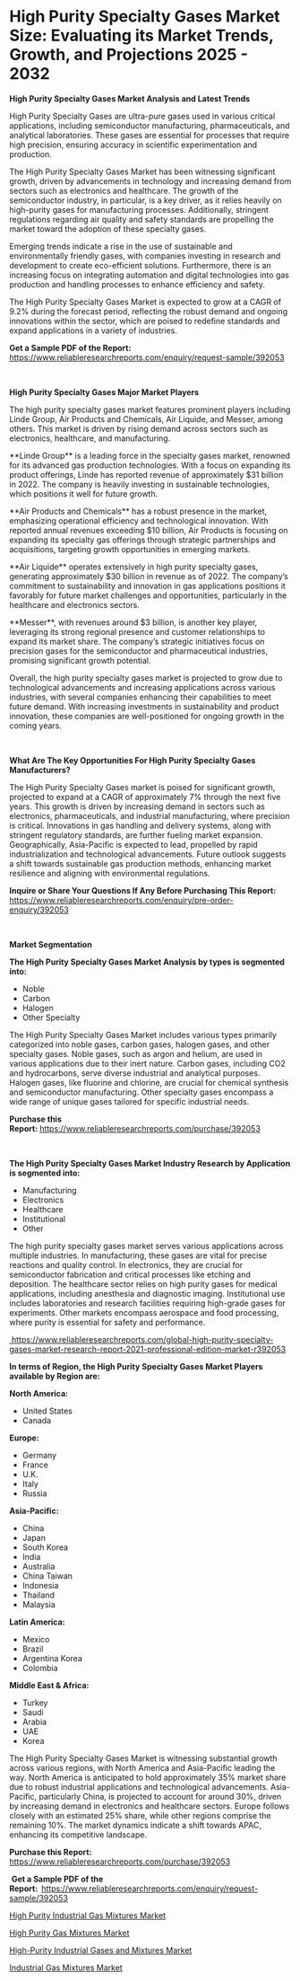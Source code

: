 <p><h1>High Purity Specialty Gases Market Size: Evaluating its Market Trends, Growth, and Projections 2025 - 2032</h1></p><p><strong>High Purity Specialty Gases Market Analysis and Latest Trends</strong></p>
<p><p>High Purity Specialty Gases are ultra-pure gases used in various critical applications, including semiconductor manufacturing, pharmaceuticals, and analytical laboratories. These gases are essential for processes that require high precision, ensuring accuracy in scientific experimentation and production.</p><p>The High Purity Specialty Gases Market has been witnessing significant growth, driven by advancements in technology and increasing demand from sectors such as electronics and healthcare. The growth of the semiconductor industry, in particular, is a key driver, as it relies heavily on high-purity gases for manufacturing processes. Additionally, stringent regulations regarding air quality and safety standards are propelling the market toward the adoption of these specialty gases.</p><p>Emerging trends indicate a rise in the use of sustainable and environmentally friendly gases, with companies investing in research and development to create eco-efficient solutions. Furthermore, there is an increasing focus on integrating automation and digital technologies into gas production and handling processes to enhance efficiency and safety.</p><p>The High Purity Specialty Gases Market is expected to grow at a CAGR of 9.2% during the forecast period, reflecting the robust demand and ongoing innovations within the sector, which are poised to redefine standards and expand applications in a variety of industries.</p></p>
<p><strong>Get a Sample PDF of the Report:&nbsp;</strong> <a href="https://www.reliableresearchreports.com/enquiry/request-sample/392053?utm_campaign=120&utm_medium=2&utm_source=Github&utm_content=ia&utm_term=16012025&utm_id=high-purity-specialty-gases">https://www.reliableresearchreports.com/enquiry/request-sample/392053</a></p>
<p>&nbsp;</p>
<p><strong>High Purity Specialty Gases Major Market Players</strong></p>
<p><p>The high purity specialty gases market features prominent players including Linde Group, Air Products and Chemicals, Air Liquide, and Messer, among others. This market is driven by rising demand across sectors such as electronics, healthcare, and manufacturing. </p><p>**Linde Group** is a leading force in the specialty gases market, renowned for its advanced gas production technologies. With a focus on expanding its product offerings, Linde has reported revenue of approximately $31 billion in 2022. The company is heavily investing in sustainable technologies, which positions it well for future growth.</p><p>**Air Products and Chemicals** has a robust presence in the market, emphasizing operational efficiency and technological innovation. With reported annual revenues exceeding $10 billion, Air Products is focusing on expanding its specialty gas offerings through strategic partnerships and acquisitions, targeting growth opportunities in emerging markets.</p><p>**Air Liquide** operates extensively in high purity specialty gases, generating approximately $30 billion in revenue as of 2022. The company’s commitment to sustainability and innovation in gas applications positions it favorably for future market challenges and opportunities, particularly in the healthcare and electronics sectors.</p><p>**Messer**, with revenues around $3 billion, is another key player, leveraging its strong regional presence and customer relationships to expand its market share. The company’s strategic initiatives focus on precision gases for the semiconductor and pharmaceutical industries, promising significant growth potential.</p><p>Overall, the high purity specialty gases market is projected to grow due to technological advancements and increasing applications across various industries, with several companies enhancing their capabilities to meet future demand. With increasing investments in sustainability and product innovation, these companies are well-positioned for ongoing growth in the coming years.</p></p>
<p>&nbsp;</p>
<p><strong>What Are The Key Opportunities For High Purity Specialty Gases Manufacturers?</strong></p>
<p><p>The High Purity Specialty Gases market is poised for significant growth, projected to expand at a CAGR of approximately 7% through the next five years. This growth is driven by increasing demand in sectors such as electronics, pharmaceuticals, and industrial manufacturing, where precision is critical. Innovations in gas handling and delivery systems, along with stringent regulatory standards, are further fueling market expansion. Geographically, Asia-Pacific is expected to lead, propelled by rapid industrialization and technological advancements. Future outlook suggests a shift towards sustainable gas production methods, enhancing market resilience and aligning with environmental regulations.</p></p>
<p><strong>Inquire or Share Your Questions If Any Before Purchasing This Report:</strong> <a href="https://www.reliableresearchreports.com/enquiry/pre-order-enquiry/392053?utm_campaign=120&utm_medium=2&utm_source=Github&utm_content=ia&utm_term=16012025&utm_id=high-purity-specialty-gases">https://www.reliableresearchreports.com/enquiry/pre-order-enquiry/392053</a></p>
<p>&nbsp;</p>
<p><strong>Market Segmentation</strong></p>
<p><strong>The High Purity Specialty Gases Market Analysis by types is segmented into:</strong></p>
<p><ul><li>Noble</li><li>Carbon</li><li>Halogen</li><li>Other Specialty</li></ul></p>
<p><p>The High Purity Specialty Gases Market includes various types primarily categorized into noble gases, carbon gases, halogen gases, and other specialty gases. Noble gases, such as argon and helium, are used in various applications due to their inert nature. Carbon gases, including CO2 and hydrocarbons, serve diverse industrial and analytical purposes. Halogen gases, like fluorine and chlorine, are crucial for chemical synthesis and semiconductor manufacturing. Other specialty gases encompass a wide range of unique gases tailored for specific industrial needs.</p></p>
<p><strong>Purchase this Report:&nbsp;</strong><a href="https://www.reliableresearchreports.com/purchase/392053?utm_campaign=120&utm_medium=2&utm_source=Github&utm_content=ia&utm_term=16012025&utm_id=high-purity-specialty-gases">https://www.reliableresearchreports.com/purchase/392053</a></p>
<p>&nbsp;</p>
<p><strong>The High Purity Specialty Gases Market Industry Research by Application is segmented into:</strong></p>
<p><ul><li>Manufacturing</li><li>Electronics</li><li>Healthcare</li><li>Institutional</li><li>Other</li></ul></p>
<p><p>The high purity specialty gases market serves various applications across multiple industries. In manufacturing, these gases are vital for precise reactions and quality control. In electronics, they are crucial for semiconductor fabrication and critical processes like etching and deposition. The healthcare sector relies on high purity gases for medical applications, including anesthesia and diagnostic imaging. Institutional use includes laboratories and research facilities requiring high-grade gases for experiments. Other markets encompass aerospace and food processing, where purity is essential for safety and performance.</p></p>
<p><a href="https://www.reliableresearchreports.com/global-high-purity-specialty-gases-market-research-report-2021-professional-edition-market-r392053?utm_campaign=120&utm_medium=2&utm_source=Github&utm_content=ia&utm_term=16012025&utm_id=high-purity-specialty-gases">&nbsp;https://www.reliableresearchreports.com/global-high-purity-specialty-gases-market-research-report-2021-professional-edition-market-r392053</a></p>
<p><strong>In terms of Region, the High Purity Specialty Gases Market Players available by Region are:</strong></p>
<p>
    <p> <strong> North America: </strong>
        <ul>
            <li>United States</li>
            <li>Canada</li>
        </ul>
        </p> 
    <p> <strong> Europe: </strong>
        <ul>
            <li>Germany</li>
            <li>France</li>
            <li>U.K.</li>
            <li>Italy</li>
            <li>Russia</li>
        </ul>
        </p> 
    <p> <strong> Asia-Pacific: </strong>
        <ul>
            <li>China</li>
            <li>Japan</li>
            <li>South Korea</li>
            <li>India</li>
            <li>Australia</li>
            <li>China Taiwan</li>
            <li>Indonesia</li>
            <li>Thailand</li>
            <li>Malaysia</li>
        </ul>
        </p> 
    <p> <strong> Latin America: </strong>
        <ul>
            <li>Mexico</li>
            <li>Brazil</li>
            <li>Argentina Korea</li>
            <li>Colombia</li>
        </ul>
        </p> 
    <p> <strong> Middle East & Africa: </strong>
        <ul>
            <li>Turkey</li>
            <li>Saudi</li>
            <li>Arabia</li>
            <li>UAE</li>
            <li>Korea</li>
        </ul>
    </p>
    </p>
<p><p>The High Purity Specialty Gases Market is witnessing substantial growth across various regions, with North America and Asia-Pacific leading the way. North America is anticipated to hold approximately 35% market share due to robust industrial applications and technological advancements. Asia-Pacific, particularly China, is projected to account for around 30%, driven by increasing demand in electronics and healthcare sectors. Europe follows closely with an estimated 25% share, while other regions comprise the remaining 10%. The market dynamics indicate a shift towards APAC, enhancing its competitive landscape.</p></p>
<p><strong>Purchase this Report: </strong><a href="https://www.reliableresearchreports.com/purchase/392053?utm_campaign=120&utm_medium=2&utm_source=Github&utm_content=ia&utm_term=16012025&utm_id=high-purity-specialty-gases">https://www.reliableresearchreports.com/purchase/392053</a></p>
<p>&nbsp;<strong>Get a Sample PDF of the Report:&nbsp;&nbsp;</strong><a href="https://www.reliableresearchreports.com/enquiry/request-sample/392053?utm_campaign=120&utm_medium=2&utm_source=Github&utm_content=ia&utm_term=16012025&utm_id=high-purity-specialty-gases">https://www.reliableresearchreports.com/enquiry/request-sample/392053</a></p>
<p><strong></strong></p>
<p><p><a href="https://github.com/DianaWilson796/Market-Research-Report-List-1/blob/main/high-purity-industrial-gas-mixtures-market.md?utm_campaign=120&utm_medium=2&utm_source=Github&utm_content=ia&utm_term=16012025&utm_id=high-purity-specialty-gases">High Purity Industrial Gas Mixtures Market</a></p><p><a href="https://github.com/maclarensidney/Market-Research-Report-List-1/blob/main/high-purity-gas-mixtures-market.md?utm_campaign=120&utm_medium=2&utm_source=Github&utm_content=ia&utm_term=16012025&utm_id=high-purity-specialty-gases">High Purity Gas Mixtures Market</a></p><p><a href="https://github.com/joannesouthgate/Market-Research-Report-List-5/blob/main/high-purity-industrial-gases-and-mixtures-market.md?utm_campaign=120&utm_medium=2&utm_source=Github&utm_content=ia&utm_term=16012025&utm_id=high-purity-specialty-gases">High-Purity Industrial Gases and Mixtures Market</a></p><p><a href="https://github.com/sofayahoo2023/Market-Research-Report-List-6/blob/main/industrial-gas-mixtures-market.md?utm_campaign=120&utm_medium=2&utm_source=Github&utm_content=ia&utm_term=16012025&utm_id=high-purity-specialty-gases">Industrial Gas Mixtures Market</a></p></p>
